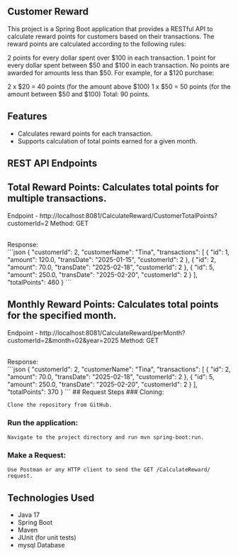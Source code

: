 ## Customer Reward
This project is a Spring Boot application that provides a RESTful API to calculate reward points for customers based on their transactions. The reward points are calculated according to the following rules:

2 points for every dollar spent over $100 in each transaction.
1 point for every dollar spent between $50 and $100 in each transaction.
No points are awarded for amounts less than $50.
For example, for a $120 purchase:

2 x $20 = 40 points (for the amount above $100)
1 x $50 = 50 points (for the amount between $50 and $100)
Total: 90 points.

## Features
- Calculates reward points for each transaction.
- Supports calculation of total points earned for a given month.

## REST API Endpoints

## Total Reward Points: Calculates total points for multiple transactions.
Endpoint - http://localhost:8081/CalculateReward/CustomerTotalPoints?customerId=2
Method: GET 

<br>
Response: <br>
```json
{
    "customerId": 2,
    "customerName": "Tina",
    "transactions": [
        {
            "id": 1,
            "amount": 120.0,
            "transDate": "2025-01-15",
            "customerId": 2
        },
        {
            "id": 2,
            "amount": 70.0,
            "transDate": "2025-02-18",
            "customerId": 2
        },
        {
            "id": 5,
            "amount": 250.0,
            "transDate": "2025-02-20",
            "customerId": 2
        }
    ],
    "totalPoints": 460
}
```

## Monthly Reward Points: Calculates total points for the specified month.
Endpoint - http://localhost:8081/CalculateReward/perMonth?customerId=2&month=02&year=2025
Method: GET 

<br>
Response: <br>
```json
{
    "customerId": 2,
    "customerName": "Tina",
    "transactions": [
        {
            "id": 2,
            "amount": 70.0,
            "transDate": "2025-02-18",
            "customerId": 2
        },
        {
            "id": 5,
            "amount": 250.0,
            "transDate": "2025-02-20",
            "customerId": 2
        }
    ],
    "totalPoints": 370
}
```
## Request Steps
### Cloning:

	Clone the repository from GitHub.

### Run the application:

	Navigate to the project directory and run mvn spring-boot:run.

### Make a Request:

	Use Postman or any HTTP client to send the GET /CalculateReward/ request.

## Technologies Used
- Java 17
- Spring Boot
- Maven
- JUnit (for unit tests)
- mysql Database